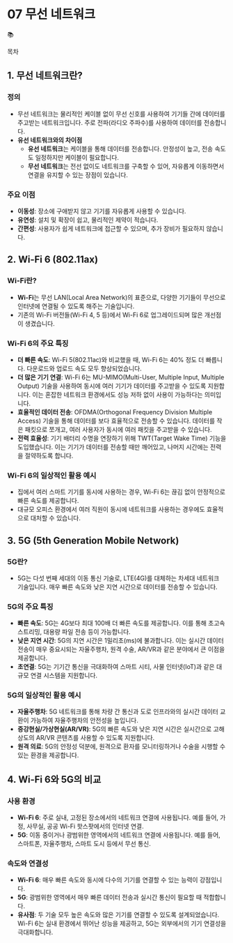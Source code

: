 # 07 무선 네트워크

<aside>
📚

목차

</aside>

## 1. **무선 네트워크란?**

### **정의**

- 무선 네트워크는 물리적인 케이블 없이 무선 신호를 사용하여 기기들 간에 데이터를 주고받는 네트워크입니다. 주로 전파(라디오 주파수)를 사용하여 데이터를 전송합니다.
- **유선 네트워크와의 차이점**
    - **유선 네트워크**는 케이블을 통해 데이터를 전송합니다. 안정성이 높고, 전송 속도도 일정하지만 케이블이 필요합니다.
    - **무선 네트워크**는 전선 없이도 네트워크를 구축할 수 있어, 자유롭게 이동하면서 연결을 유지할 수 있는 장점이 있습니다.

### **주요 이점**

- **이동성**: 장소에 구애받지 않고 기기를 자유롭게 사용할 수 있습니다.
- **유연성**: 설치 및 확장이 쉽고, 물리적인 제약이 적습니다.
- **간편성**: 사용자가 쉽게 네트워크에 접근할 수 있으며, 추가 장비가 필요하지 않습니다.

## 2. **Wi-Fi 6 (802.11ax)**

### **Wi-Fi란?**

- **Wi-Fi**는 무선 LAN(Local Area Network)의 표준으로, 다양한 기기들이 무선으로 인터넷에 연결될 수 있도록 해주는 기술입니다.
- 기존의 Wi-Fi 버전들(Wi-Fi 4, 5 등)에서 Wi-Fi 6로 업그레이드되며 많은 개선점이 생겼습니다.

### **Wi-Fi 6의 주요 특징**

- **더 빠른 속도**: Wi-Fi 5(802.11ac)와 비교했을 때, Wi-Fi 6는 40% 정도 더 빠릅니다. 다운로드와 업로드 속도 모두 향상되었습니다.
- **더 많은 기기 연결**: Wi-Fi 6는 MU-MIMO(Multi-User, Multiple Input, Multiple Output) 기술을 사용하여 동시에 여러 기기가 데이터를 주고받을 수 있도록 지원합니다. 이는 혼잡한 네트워크 환경에서도 성능 저하 없이 사용이 가능하다는 의미입니다.
- **효율적인 데이터 전송**: OFDMA(Orthogonal Frequency Division Multiple Access) 기술을 통해 데이터를 보다 효율적으로 전송할 수 있습니다. 데이터를 작은 패킷으로 쪼개고, 여러 사용자가 동시에 여러 패킷을 주고받을 수 있습니다.
- **전력 효율성**: 기기 배터리 수명을 연장하기 위해 TWT(Target Wake Time) 기능을 도입했습니다. 이는 기기가 데이터를 전송할 때만 깨어있고, 나머지 시간에는 전력을 절약하도록 합니다.

### **Wi-Fi 6의 일상적인 활용 예시**

- 집에서 여러 스마트 기기를 동시에 사용하는 경우, Wi-Fi 6는 끊김 없이 안정적으로 빠른 속도를 제공합니다.
- 대규모 오피스 환경에서 여러 직원이 동시에 네트워크를 사용하는 경우에도 효율적으로 대처할 수 있습니다.

## 3. **5G (5th Generation Mobile Network)**

### **5G란?**

- 5G는 다섯 번째 세대의 이동 통신 기술로, LTE(4G)를 대체하는 차세대 네트워크 기술입니다. 매우 빠른 속도와 낮은 지연 시간으로 데이터를 전송할 수 있습니다.

### **5G의 주요 특징**

- **빠른 속도**: 5G는 4G보다 최대 100배 더 빠른 속도를 제공합니다. 이를 통해 초고속 스트리밍, 대용량 파일 전송 등이 가능합니다.
- **낮은 지연 시간**: 5G의 지연 시간은 1밀리초(ms)에 불과합니다. 이는 실시간 데이터 전송이 매우 중요시되는 자율주행차, 원격 수술, AR/VR과 같은 분야에서 큰 이점을 제공합니다.
- **초연결**: 5G는 기기간 통신을 극대화하여 스마트 시티, 사물 인터넷(IoT)과 같은 대규모 연결 시스템을 지원합니다.

### **5G의 일상적인 활용 예시**

- **자율주행차**: 5G 네트워크를 통해 차량 간 통신과 도로 인프라와의 실시간 데이터 교환이 가능하여 자율주행차의 안전성을 높입니다.
- **증강현실/가상현실(AR/VR)**: 5G의 빠른 속도와 낮은 지연 시간은 실시간으로 고해상도의 AR/VR 콘텐츠를 사용할 수 있도록 지원합니다.
- **원격 의료**: 5G의 안정성 덕분에, 원격으로 환자를 모니터링하거나 수술을 시행할 수 있는 환경을 제공합니다.

## 4. **Wi-Fi 6와 5G의 비교**

### **사용 환경**

- **Wi-Fi 6**: 주로 실내, 고정된 장소에서의 네트워크 연결에 사용됩니다. 예를 들어, 가정, 사무실, 공공 Wi-Fi 핫스팟에서의 인터넷 연결.
- **5G**: 이동 중이거나 광범위한 영역에서의 네트워크 연결에 사용됩니다. 예를 들어, 스마트폰, 자율주행차, 스마트 도시 등에서 무선 통신.

### **속도와 연결성**

- **Wi-Fi 6**: 매우 빠른 속도와 동시에 다수의 기기를 연결할 수 있는 능력이 강점입니다.
- **5G**: 광범위한 영역에서 매우 빠른 데이터 전송과 실시간 통신이 필요할 때 적합합니다.
- **유사점**: 두 기술 모두 높은 속도와 많은 기기를 연결할 수 있도록 설계되었습니다. Wi-Fi 6는 실내 환경에서 뛰어난 성능을 제공하고, 5G는 외부에서의 기기 연결성을 극대화합니다.
